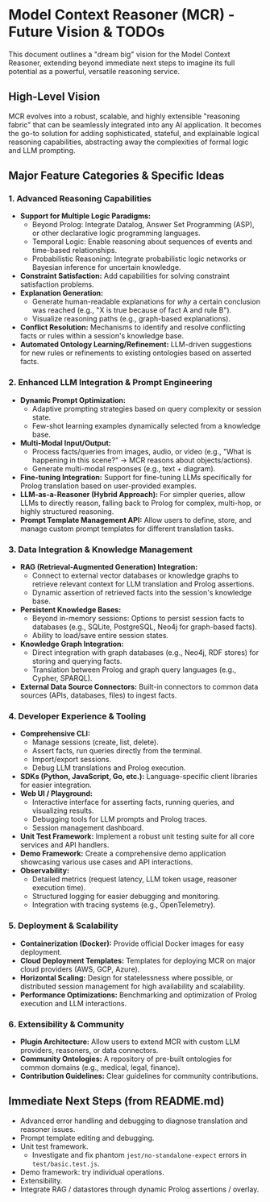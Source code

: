 # Model Context Reasoner (MCR) - Future Vision & TODOs

This document outlines a "dream big" vision for the Model Context Reasoner, extending beyond immediate next steps to imagine its full potential as a powerful, versatile reasoning service.

## High-Level Vision

MCR evolves into a robust, scalable, and highly extensible "reasoning fabric" that can be seamlessly integrated into any AI application. It becomes the go-to solution for adding sophisticated, stateful, and explainable logical reasoning capabilities, abstracting away the complexities of formal logic and LLM prompting.

## Major Feature Categories & Specific Ideas

### 1. Advanced Reasoning Capabilities

- **Support for Multiple Logic Paradigms:**
  - Beyond Prolog: Integrate Datalog, Answer Set Programming (ASP), or other declarative logic programming languages.
  - Temporal Logic: Enable reasoning about sequences of events and time-based relationships.
  - Probabilistic Reasoning: Integrate probabilistic logic networks or Bayesian inference for uncertain knowledge.
- **Constraint Satisfaction:** Add capabilities for solving constraint satisfaction problems.
- **Explanation Generation:**
  - Generate human-readable explanations for _why_ a certain conclusion was reached (e.g., "X is true because of fact A and rule B").
  - Visualize reasoning paths (e.g., graph-based explanations).
- **Conflict Resolution:** Mechanisms to identify and resolve conflicting facts or rules within a session's knowledge base.
- **Automated Ontology Learning/Refinement:** LLM-driven suggestions for new rules or refinements to existing ontologies based on asserted facts.

### 2. Enhanced LLM Integration & Prompt Engineering

- **Dynamic Prompt Optimization:**
  - Adaptive prompting strategies based on query complexity or session state.
  - Few-shot learning examples dynamically selected from a knowledge base.
- **Multi-Modal Input/Output:**
  - Process facts/queries from images, audio, or video (e.g., "What is happening in this scene?" -> MCR reasons about objects/actions).
  - Generate multi-modal responses (e.g., text + diagram).
- **Fine-tuning Integration:** Support for fine-tuning LLMs specifically for Prolog translation based on user-provided examples.
- **LLM-as-a-Reasoner (Hybrid Approach):** For simpler queries, allow LLMs to directly reason, falling back to Prolog for complex, multi-hop, or highly structured reasoning.
- **Prompt Template Management API:** Allow users to define, store, and manage custom prompt templates for different translation tasks.

### 3. Data Integration & Knowledge Management

- **RAG (Retrieval-Augmented Generation) Integration:**
  - Connect to external vector databases or knowledge graphs to retrieve relevant context for LLM translation and Prolog assertions.
  - Dynamic assertion of retrieved facts into the session's knowledge base.
- **Persistent Knowledge Bases:**
  - Beyond in-memory sessions: Options to persist session facts to databases (e.g., SQLite, PostgreSQL, Neo4j for graph-based facts).
  - Ability to load/save entire session states.
- **Knowledge Graph Integration:**
  - Direct integration with graph databases (e.g., Neo4j, RDF stores) for storing and querying facts.
  - Translation between Prolog and graph query languages (e.g., Cypher, SPARQL).
- **External Data Source Connectors:** Built-in connectors to common data sources (APIs, databases, files) to ingest facts.

### 4. Developer Experience & Tooling

- **Comprehensive CLI:**
  - Manage sessions (create, list, delete).
  - Assert facts, run queries directly from the terminal.
  - Import/export sessions.
  - Debug LLM translations and Prolog execution.
- **SDKs (Python, JavaScript, Go, etc.):** Language-specific client libraries for easier integration.
- **Web UI / Playground:**
  - Interactive interface for asserting facts, running queries, and visualizing results.
  - Debugging tools for LLM prompts and Prolog traces.
  - Session management dashboard.
- **Unit Test Framework:** Implement a robust unit testing suite for all core services and API handlers.
- **Demo Framework:** Create a comprehensive demo application showcasing various use cases and API interactions.
- **Observability:**
  - Detailed metrics (request latency, LLM token usage, reasoner execution time).
  - Structured logging for easier debugging and monitoring.
  - Integration with tracing systems (e.g., OpenTelemetry).

### 5. Deployment & Scalability

- **Containerization (Docker):** Provide official Docker images for easy deployment.
- **Cloud Deployment Templates:** Templates for deploying MCR on major cloud providers (AWS, GCP, Azure).
- **Horizontal Scaling:** Design for statelessness where possible, or distributed session management for high availability and scalability.
- **Performance Optimizations:** Benchmarking and optimization of Prolog execution and LLM interactions.

### 6. Extensibility & Community

- **Plugin Architecture:** Allow users to extend MCR with custom LLM providers, reasoners, or data connectors.
- **Community Ontologies:** A repository of pre-built ontologies for common domains (e.g., medical, legal, finance).
- **Contribution Guidelines:** Clear guidelines for community contributions.

## Immediate Next Steps (from README.md)

- Advanced error handling and debugging to diagnose translation and reasoner issues.
- Prompt template editing and debugging.
- Unit test framework.
  - Investigate and fix phantom `jest/no-standalone-expect` errors in `test/basic.test.js`.
- Demo framework: try individual operations.
- Extensibility.
- Integrate RAG / datastores through dynamic Prolog assertions / overlay.
